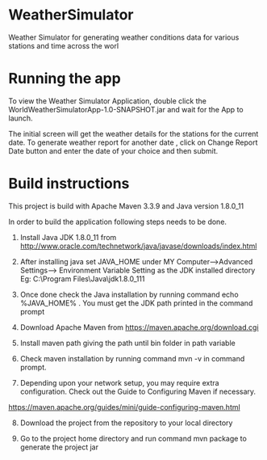 # WeatherSimulator

Weather Simulator for generating weather conditions data for various stations and time across the worl

# Running the app

To view the Weather Simulator Application, double click the WorldWeatherSimulatorApp-1.0-SNAPSHOT.jar and wait for the App to launch.

The initial screen will get the weather details for the stations for the current date. To generate  weather report for another date , click on Change Report Date button and enter the date of your choice and then submit.

# Build instructions


This project is build with Apache Maven 3.3.9 and Java version 1.8.0_11


In order to build the application following steps needs to be done.


1. Install Java JDK 1.8.0_11 from http://www.oracle.com/technetwork/java/javase/downloads/index.html


2. After installing java set JAVA_HOME under MY Computer-->Advanced Settings-->  Environment Variable Setting as the JDK installed directory  Eg: C:\Program Files\Java\jdk1.8.0_111


3. Once done check the Java installation by running command echo %JAVA_HOME% . You must get the JDK path printed in the command prompt


4. Download  Apache Maven from  https://maven.apache.org/download.cgi

5. Install maven path giving the path until bin folder in path variable


6. Check maven installation by running command mvn -v in command prompt.


7. Depending upon your network setup, you may require extra configuration. Check out the Guide to Configuring Maven if necessary.

 https://maven.apache.org/guides/mini/guide-configuring-maven.html
 
8.  Download the project from the repository to your local directory
 
9.  Go to the project home directory and run command mvn package to generate the project jar
 



 
